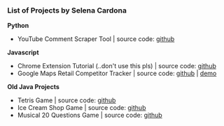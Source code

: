 ### List of Projects by Selena Cardona

__Python__
* YouTube Comment Scraper Tool | source code: [github](https://github.com/selenacardona113/CampaignSentiments)

__Javascript__
* Chrome Extension Tutorial (..don't use this pls) | source code: [github](https://github.com/selenacardona113/trip-extension)
* Google Maps Retail Competitor Tracker | source code: [github](https://github.com/selenacardona113/GoogleMapApplication) | [demo](http://cssdeck.com/labs/full/s66db8vx)


__Old Java Projects__
* Tetris Game | source code: [github](https://github.com/selenacardona113/Tetris-Game)
* Ice Cream Shop Game | source code: [github](https://github.com/selenacardona113/IceCreamShop)
* Musical 20 Questions Game | source code: [github](https://github.com/selenacardona113/Musical20Questions)









